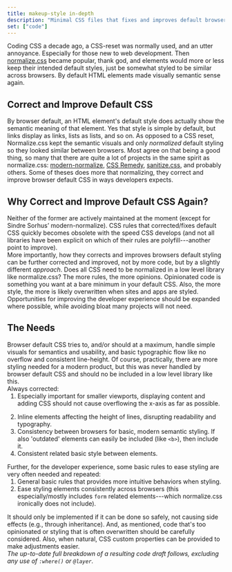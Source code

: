 ```yaml
---
title: makeup-style in-depth
description: "Minimal CSS files that fixes and improves default browser CSS—for narrow viewports first—and provides convenient and intuitive CSS-defaults for styling in general."
set: ["code"]
---
```


Coding CSS a decade ago, a CSS-reset was normally used, and an utter annoyance. Especially for those new to web development. Then [normalize.css][nc] became popular, thank god, and elements would more or less keep their intended default styles, just be somewhat styled to be similar across browsers. By default HTML elements made visually semantic sense again.

## Correct and Improve Default CSS

By browser default, an HTML element's default style does actually show the semantic meaning of that element. Yes that style is simple by default, but links display as links, lists as lists, and so on. As opposed to a CSS reset, Normalize.css kept the semantic visuals and only *normalized* default styling so they looked similar between browsers. Most agree on that being a good thing, so many that there are quite a lot of projects in the same spirit as normalize.css: [modern-normalize][mn], [CSS Remedy][cr], [sanitize.css][sc], and probably others.
Some of theses does more that normalizing, they correct and improve browser default CSS in ways developers expects.

## Why Correct and Improve Default CSS Again?

Neither of the former are actively maintained at the moment (except for Sindre Sorhus’ modern-normalize). CSS rules that corrected/fixes default CSS quickly becomes obsolete with the speed CSS develops (and not all libraries have been explicit on which of their rules are polyfill---another point to improve).

More importantly, how they corrects and improves browsers default styling can be further corrected and improved, not by more code, but by a slightly different *approach*.
Does all CSS need to be normalized in a low level library like normalize.css?
The more rules, the more opinions. Opinionated code is something you want at a bare minimum in your default CSS. Also, the more style, the more is likely overwritten when sites and apps are styled.

Opportunities for improving the developer experience should be expanded where possible, while avoiding bloat many projects will not need.

<!--
Can normalize.css' approach be rethought?
Some of the same problems must be solved, and an update for latest browser implementations can be needed. But much of the original code from normalize.css is rarely needed or outdated. Modern browsers has less differences between them. There's also some low level parts of default CSS the normalize approach did not fix. CSS Remedy and sanitize.css are more up to date, and they have tried to expand their styling with new approaches and properties, but they are still lacking in some of the following points including typography and normalizing `form` related elements.
(sanitize.css also expands into resetting style, like for [lists in `nav`](https://github.com/csstools/sanitize.css/blob/092d0d85922bfa72d28e9e8d25d80a5437c8df44/sanitize.css#L93-L96).)
-->

## The Needs

Browser default CSS tries to, and/or should at a maximum, handle simple visuals for semantics and usability, and basic typographic flow like no overflow and consistent line-height. Of course, practically, there are more styling needed for a modern product, but this was never handled by browser default CSS and should no be included in a low level library like this.

Always corrected:

1. Especially important for smaller viewports, displaying content and adding CSS should not cause overflowing the x-axis as far as possible.
<!-- Can remember what I meant with this: - Expected simple functionality of HTML should be upheld as far as possible. -->
2. Inline elements affecting the height of lines, disrupting readability and typography.
3. Consistency between browsers for basic, modern semantic styling. If also 'outdated' elements can easily be included (like `<b>`), then include it.
4. Consistent related basic style between elements.

Further, for the developer experience, some basic rules to ease styling are very often needed and repeated:

1. General basic rules that provides more intuitive behaviors when styling.
2. Ease styling elements consistently across browsers (this especially/mostly includes `form` related elements---which normalize.css ironically does not include).

It should only be implemented if it can be done so safely, not causing side effects (e.g., through inheritance). And, as mentioned, code that's too opinionated or styling that is often overwritten should be carefully considered. Also, when natural, CSS custom properties can be provided to make adjustments easier.

*The up-to-date full breakdown of a resulting code draft follows, excluding any use of `:where()` or `@layer`.*

<!--
### Notes

- Think about what CSS is/can be used to, and in what order from basic to advanced sites/apps: typography, layouts, usability, accessibility, more typography and graphical design, animations, 3D rendering.

- If all needed elements where to be normalized across browsers, that would cause a lot of unused code for most apps and sites. Rather style those elements when they are used a lot. Perhaps it can be code-split. It obviously results in more focused and lean CSS when only what really needs correction is styled.
-->

[amcr]: https://piccalil.li/blog/a-modern-css-reset/
[cc]: https://cube.fyi/
[cr]: https://github.com/jensimmons/cssremedy
[mn]: https://github.com/sindresorhus/modern-normalize
[ms]: https://some.makeup/style
[nc]: https://github.com/necolas/normalize.css/
[op]: https://open-props.style/
[sc]: https://github.com/csstools/sanitize.css

<script>
	import Details from "$libs/Details.svelte"
</script>

<style>
	/* Book style stuff */

	p {
		margin-block-end: 0;
	}

	ol, ul,
	li > p,
	p + p {
		margin-block-start: 0;
	}

	p + p {
		text-indent: var(--space);
	}
</style>
